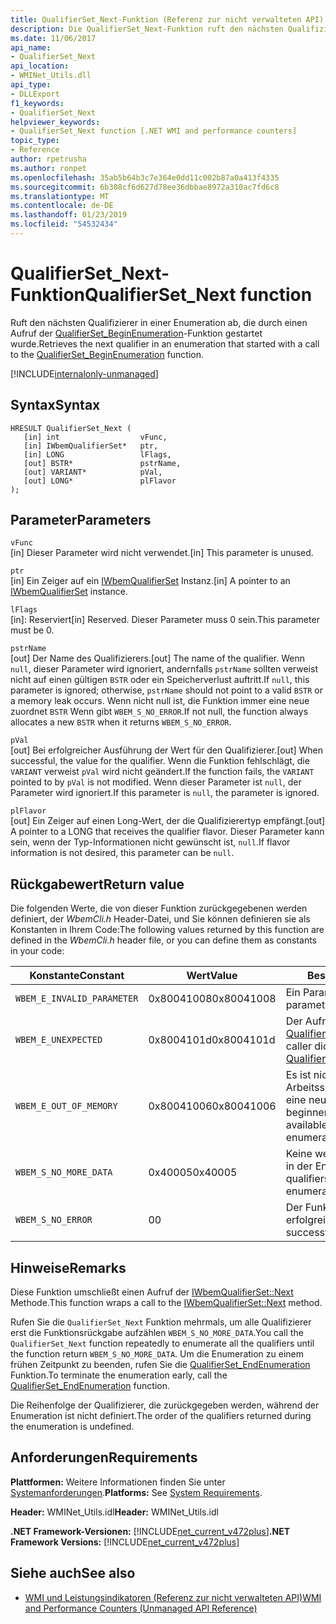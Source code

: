 ```yaml
---
title: QualifierSet_Next-Funktion (Referenz zur nicht verwalteten API)
description: Die QualifierSet_Next-Funktion ruft den nächsten Qualifizierer in einer Enumeration ab.
ms.date: 11/06/2017
api_name:
- QualifierSet_Next
api_location:
- WMINet_Utils.dll
api_type:
- DLLExport
f1_keywords:
- QualifierSet_Next
helpviewer_keywords:
- QualifierSet_Next function [.NET WMI and performance counters]
topic_type:
- Reference
author: rpetrusha
ms.author: ronpet
ms.openlocfilehash: 35ab5b64b3c7e364e0dd11c002b87a0a413f4335
ms.sourcegitcommit: 6b308cf6d627d78ee36dbbae8972a310ac7fd6c8
ms.translationtype: MT
ms.contentlocale: de-DE
ms.lasthandoff: 01/23/2019
ms.locfileid: "54532434"
---
```

# <a name="qualifiersetnext-function"></a><span data-ttu-id="b741a-103">QualifierSet_Next-Funktion</span><span class="sxs-lookup"><span data-stu-id="b741a-103">QualifierSet_Next function</span></span>
<span data-ttu-id="b741a-104">Ruft den nächsten Qualifizierer in einer Enumeration ab, die durch einen Aufruf der [QualifierSet_BeginEnumeration](qualifierset-beginenumeration.md)-Funktion gestartet wurde.</span><span class="sxs-lookup"><span data-stu-id="b741a-104">Retrieves the next qualifier in an enumeration that started with a call to the [QualifierSet_BeginEnumeration](qualifierset-beginenumeration.md) function.</span></span>   

[!INCLUDE[internalonly-unmanaged](../../../../includes/internalonly-unmanaged.md)]
  
## <a name="syntax"></a><span data-ttu-id="b741a-105">Syntax</span><span class="sxs-lookup"><span data-stu-id="b741a-105">Syntax</span></span>  
  
```  
HRESULT QualifierSet_Next (
   [in] int                  vFunc, 
   [in] IWbemQualifierSet*   ptr, 
   [in] LONG                 lFlags,
   [out] BSTR*               pstrName,        
   [out] VARIANT*            pVal,
   [out] LONG*               plFlavor                 
); 
```  

## <a name="parameters"></a><span data-ttu-id="b741a-106">Parameter</span><span class="sxs-lookup"><span data-stu-id="b741a-106">Parameters</span></span>

`vFunc`   
<span data-ttu-id="b741a-107">[in] Dieser Parameter wird nicht verwendet.</span><span class="sxs-lookup"><span data-stu-id="b741a-107">[in] This parameter is unused.</span></span>

`ptr`   
<span data-ttu-id="b741a-108">[in] Ein Zeiger auf ein [IWbemQualifierSet](/windows/desktop/api/wbemcli/nn-wbemcli-iwbemqualifierset) Instanz.</span><span class="sxs-lookup"><span data-stu-id="b741a-108">[in] A pointer to an [IWbemQualifierSet](/windows/desktop/api/wbemcli/nn-wbemcli-iwbemqualifierset) instance.</span></span>

`lFlags`   
<span data-ttu-id="b741a-109">[in]: Reserviert</span><span class="sxs-lookup"><span data-stu-id="b741a-109">[in] Reserved.</span></span> <span data-ttu-id="b741a-110">Dieser Parameter muss 0 sein.</span><span class="sxs-lookup"><span data-stu-id="b741a-110">This parameter must be 0.</span></span>

`pstrName`   
<span data-ttu-id="b741a-111">[out] Der Name des Qualifizierers.</span><span class="sxs-lookup"><span data-stu-id="b741a-111">[out] The name of the qualifier.</span></span> <span data-ttu-id="b741a-112">Wenn `null`, dieser Parameter wird ignoriert, andernfalls `pstrName` sollten verweist nicht auf einen gültigen `BSTR` oder ein Speicherverlust auftritt.</span><span class="sxs-lookup"><span data-stu-id="b741a-112">If `null`, this parameter is ignored; otherwise, `pstrName` should not point to a valid `BSTR` or a memory leak occurs.</span></span> <span data-ttu-id="b741a-113">Wenn nicht null ist, die Funktion immer eine neue zuordnet `BSTR` Wenn gibt `WBEM_S_NO_ERROR`.</span><span class="sxs-lookup"><span data-stu-id="b741a-113">If not null, the function always allocates a new `BSTR` when it returns `WBEM_S_NO_ERROR`.</span></span>

`pVal`   
<span data-ttu-id="b741a-114">[out] Bei erfolgreicher Ausführung der Wert für den Qualifizierer.</span><span class="sxs-lookup"><span data-stu-id="b741a-114">[out] When successful, the value for the qualifier.</span></span> <span data-ttu-id="b741a-115">Wenn die Funktion fehlschlägt, die `VARIANT` verweist `pVal` wird nicht geändert.</span><span class="sxs-lookup"><span data-stu-id="b741a-115">If the function fails, the `VARIANT` pointed to by `pVal` is not modified.</span></span> <span data-ttu-id="b741a-116">Wenn dieser Parameter ist `null`, der Parameter wird ignoriert.</span><span class="sxs-lookup"><span data-stu-id="b741a-116">If this parameter is `null`, the parameter is ignored.</span></span>

`plFlavor`   
<span data-ttu-id="b741a-117">[out] Ein Zeiger auf einen Long-Wert, der die Qualifizierertyp empfängt.</span><span class="sxs-lookup"><span data-stu-id="b741a-117">[out] A pointer to a LONG that receives the qualifier flavor.</span></span> <span data-ttu-id="b741a-118">Dieser Parameter kann sein, wenn der Typ-Informationen nicht gewünscht ist, `null`.</span><span class="sxs-lookup"><span data-stu-id="b741a-118">If flavor information is not desired, this parameter can be `null`.</span></span> 

## <a name="return-value"></a><span data-ttu-id="b741a-119">Rückgabewert</span><span class="sxs-lookup"><span data-stu-id="b741a-119">Return value</span></span>

<span data-ttu-id="b741a-120">Die folgenden Werte, die von dieser Funktion zurückgegebenen werden definiert, der *WbemCli.h* Header-Datei, und Sie können definieren sie als Konstanten in Ihrem Code:</span><span class="sxs-lookup"><span data-stu-id="b741a-120">The following values returned by this function are defined in the *WbemCli.h* header file, or you can define them as constants in your code:</span></span>

|<span data-ttu-id="b741a-121">Konstante</span><span class="sxs-lookup"><span data-stu-id="b741a-121">Constant</span></span>  |<span data-ttu-id="b741a-122">Wert</span><span class="sxs-lookup"><span data-stu-id="b741a-122">Value</span></span>  |<span data-ttu-id="b741a-123">Beschreibung</span><span class="sxs-lookup"><span data-stu-id="b741a-123">Description</span></span>  |
|---------|---------|---------|
|`WBEM_E_INVALID_PARAMETER` | <span data-ttu-id="b741a-124">0x80041008</span><span class="sxs-lookup"><span data-stu-id="b741a-124">0x80041008</span></span> | <span data-ttu-id="b741a-125">Ein Parameter ist ungültig.</span><span class="sxs-lookup"><span data-stu-id="b741a-125">A parameter is not valid.</span></span> |
|`WBEM_E_UNEXPECTED` | <span data-ttu-id="b741a-126">0x8004101d</span><span class="sxs-lookup"><span data-stu-id="b741a-126">0x8004101d</span></span> | <span data-ttu-id="b741a-127">Der Aufrufer nicht aufrufen [QualifierSet_BeginEnumeration](qualifierset-beginenumeration.md).</span><span class="sxs-lookup"><span data-stu-id="b741a-127">The caller did not call [QualifierSet_BeginEnumeration](qualifierset-beginenumeration.md).</span></span> |
|`WBEM_E_OUT_OF_MEMORY` | <span data-ttu-id="b741a-128">0x80041006</span><span class="sxs-lookup"><span data-stu-id="b741a-128">0x80041006</span></span> | <span data-ttu-id="b741a-129">Es ist nicht genügend Arbeitsspeicher zur Verfügung, um eine neue Enumeration beginnen.</span><span class="sxs-lookup"><span data-stu-id="b741a-129">Not enough memory is available to begin a new enumeration.</span></span> |
| `WBEM_S_NO_MORE_DATA` | <span data-ttu-id="b741a-130">0x40005</span><span class="sxs-lookup"><span data-stu-id="b741a-130">0x40005</span></span> | <span data-ttu-id="b741a-131">Keine weitere Qualifizierer bleiben in der Enumeration.</span><span class="sxs-lookup"><span data-stu-id="b741a-131">No more qualifiers are left in the enumeration.</span></span> |
|`WBEM_S_NO_ERROR` | <span data-ttu-id="b741a-132">0</span><span class="sxs-lookup"><span data-stu-id="b741a-132">0</span></span> | <span data-ttu-id="b741a-133">Der Funktionsaufruf war erfolgreich.</span><span class="sxs-lookup"><span data-stu-id="b741a-133">The function call was successful.</span></span>  |
  
## <a name="remarks"></a><span data-ttu-id="b741a-134">Hinweise</span><span class="sxs-lookup"><span data-stu-id="b741a-134">Remarks</span></span>

<span data-ttu-id="b741a-135">Diese Funktion umschließt einen Aufruf der [IWbemQualifierSet::Next](/windows/desktop/api/wbemcli/nf-wbemcli-iwbemqualifierset-next) Methode.</span><span class="sxs-lookup"><span data-stu-id="b741a-135">This function wraps a call to the [IWbemQualifierSet::Next](/windows/desktop/api/wbemcli/nf-wbemcli-iwbemqualifierset-next) method.</span></span>

<span data-ttu-id="b741a-136">Rufen Sie die `QualifierSet_Next` Funktion mehrmals, um alle Qualifizierer erst die Funktionsrückgabe aufzählen `WBEM_S_NO_MORE_DATA`.</span><span class="sxs-lookup"><span data-stu-id="b741a-136">You call the `QualifierSet_Next` function repeatedly to enumerate all the qualifiers until the function return `WBEM_S_NO_MORE_DATA`.</span></span> <span data-ttu-id="b741a-137">Um die Enumeration zu einem frühen Zeitpunkt zu beenden, rufen Sie die [QualifierSet_EndEnumeration](qualifierset-endenumeration.md) Funktion.</span><span class="sxs-lookup"><span data-stu-id="b741a-137">To terminate the enumeration early, call the [QualifierSet_EndEnumeration](qualifierset-endenumeration.md) function.</span></span>

<span data-ttu-id="b741a-138">Die Reihenfolge der Qualifizierer, die zurückgegeben werden, während der Enumeration ist nicht definiert.</span><span class="sxs-lookup"><span data-stu-id="b741a-138">The order of the qualifiers returned during the enumeration is undefined.</span></span>

## <a name="requirements"></a><span data-ttu-id="b741a-139">Anforderungen</span><span class="sxs-lookup"><span data-stu-id="b741a-139">Requirements</span></span>  
 <span data-ttu-id="b741a-140">**Plattformen:** Weitere Informationen finden Sie unter [Systemanforderungen](../../../../docs/framework/get-started/system-requirements.md).</span><span class="sxs-lookup"><span data-stu-id="b741a-140">**Platforms:** See [System Requirements](../../../../docs/framework/get-started/system-requirements.md).</span></span>  
  
 <span data-ttu-id="b741a-141">**Header:** WMINet_Utils.idl</span><span class="sxs-lookup"><span data-stu-id="b741a-141">**Header:** WMINet_Utils.idl</span></span>  
  
 <span data-ttu-id="b741a-142">**.NET Framework-Versionen:** [!INCLUDE[net_current_v472plus](../../../../includes/net-current-v472plus.md)]</span><span class="sxs-lookup"><span data-stu-id="b741a-142">**.NET Framework Versions:** [!INCLUDE[net_current_v472plus](../../../../includes/net-current-v472plus.md)]</span></span>  
  
## <a name="see-also"></a><span data-ttu-id="b741a-143">Siehe auch</span><span class="sxs-lookup"><span data-stu-id="b741a-143">See also</span></span>
- [<span data-ttu-id="b741a-144">WMI und Leistungsindikatoren (Referenz zur nicht verwalteten API)</span><span class="sxs-lookup"><span data-stu-id="b741a-144">WMI and Performance Counters (Unmanaged API Reference)</span></span>](index.md)
